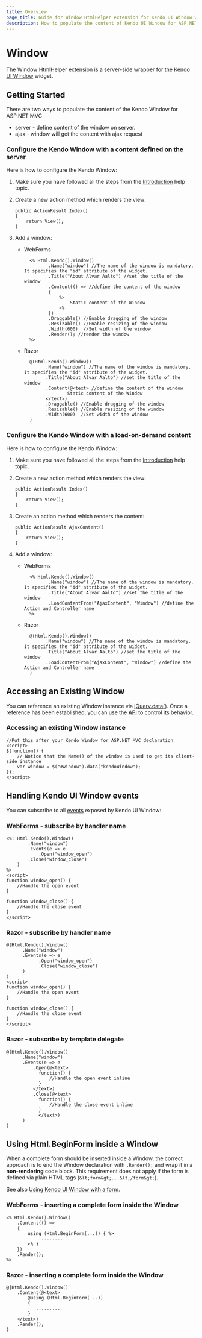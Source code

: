 ```yaml
---
title: Overview
page_title: Guide for Window HtmlHelper extension for Kendo UI Window widget
description: How to populate the content of Kendo UI Window for ASP.NET MVC, control all events exposed by Kendo UI Window.
---
```


# Window

The Window HtmlHelper extension is a server-side wrapper for the [Kendo UI Window](/api/web/window) widget.

## Getting Started

There are two ways to populate the content of the Kendo Window for ASP.NET MVC

*   server - define content of the window on server.
*   ajax - window will get the content with ajax request

### Configure the Kendo Window with a content defined on the server

Here is how to configure the Kendo Window:

1.  Make sure you have followed all the steps from the [Introduction](/getting-started/using-kendo-with/aspnet-mvc/introduction) help topic.

2.  Create a new action method which renders the view:

        public ActionResult Index()
        {
            return View();
        }
3.  Add a window:
    - WebForms

            <% Html.Kendo().Window()
                   .Name("window") //The name of the window is mandatory. It specifies the "id" attribute of the widget.
                   .Title("About Alvar Aalto") //set the title of the window
                   .Content(() => //define the content of the window
                   {
                       %>
                           Static content of the Window
                       <%
                   })
                   .Draggable() //Enable dragging of the window
                   .Resizable() //Enable resizing of the window
                   .Width(600)  //Set width of the window
                   .Render(); //render the window
            %>
    - Razor

            @(Html.Kendo().Window()
                  .Name("window") //The name of the window is mandatory. It specifies the "id" attribute of the widget.
                  .Title("About Alvar Aalto") //set the title of the window
                  .Content(@<text> //define the content of the window
                          Static content of the Window
                  </text>)
                  .Draggable() //Enable dragging of the window
                  .Resizable() //Enable resizing of the window
                  .Width(600)  //Set width of the window
            )

### Configure the Kendo Window with a load-on-demand content

Here is how to configure the Kendo Window:

1.  Make sure you have followed all the steps from the [Introduction](/getting-started/using-kendo-with/aspnet-mvc/introduction) help topic.

2.  Create a new action method which renders the view:

        public ActionResult Index()
        {
            return View();
        }
3.  Create an action method which renders the content:

        public ActionResult AjaxContent()
        {
            return View();
        }
4.  Add a window:
    - WebForms

            <% Html.Kendo().Window()
                   .Name("window") //The name of the window is mandatory. It specifies the "id" attribute of the widget.
                   .Title("About Alvar Aalto") //set the title of the window
                   .LoadContentFrom("AjaxContent", "Window") //define the Action and Controller name
            %>
    - Razor

            @(Html.Kendo().Window()
                  .Name("window") //The name of the window is mandatory. It specifies the "id" attribute of the widget.
                  .Title("About Alvar Aalto") //set the title of the window
                  .LoadContentFrom("AjaxContent", "Window") //define the Action and Controller name
            )

## Accessing an Existing Window

You can reference an existing Window instance via [jQuery.data()](http://api.jquery.com/jQuery.data/).
Once a reference has been established, you can use the [API](/api/web/window#methods) to control its behavior.

### Accessing an existing Window instance

    //Put this after your Kendo Window for ASP.NET MVC declaration
    <script>
    $(function() {
        // Notice that the Name() of the window is used to get its client-side instance
        var window = $("#window").data("kendoWindow");
    });
    </script>


## Handling Kendo UI Window events

You can subscribe to all [events](/api/web/window#events) exposed by Kendo UI Window:

### WebForms - subscribe by handler name

    <%: Html.Kendo().Window()
            .Name("window")
            .Events(e => e
                .Open("window_open")
            .Close("window_close")
        )
    %>
    <script>
    function window_open() {
        //Handle the open event
    }

    function window_close() {
        //Handle the close event
    }
    </script>


### Razor - subscribe by handler name

    @(Html.Kendo().Window()
          .Name("window")
          .Events(e => e
                .Open("window_open")
                .Close("window_close")
          )
    )
    <script>
    function window_open() {
        //Handle the open event
    }

    function window_close() {
        //Handle the close event
    }
    </script>


### Razor - subscribe by template delegate

    @(Html.Kendo().Window()
          .Name("window")
          .Events(e => e
              .Open(@<text>
                function() {
                    //Handle the open event inline
                }
              </text>)
              .Close(@<text>
                function() {
                    //Handle the close event inline
                }
                </text>)
          )
    )

## Using Html.BeginForm inside a Window

When a complete form should be inserted inside a Window, the correct approach is to end the Window declaration with `.Render();` and wrap it in a **non-rendering** code block.
This requirement does not apply if the form is defined via plain HTML tags (`&lt;form&gt;...&lt;/form&gt;`).

See also [Using Kendo UI Window with a form](/getting-started/web/window/overview#using-kendo-ui-window-with-a-form).

### WebForms - inserting a complete form inside the Window

    <% Html.Kendo().Window()
        .Content(() => 
        {
            using (Html.BeginForm(...)) { %>
                .........
            <% }
        })
        .Render();
    %>
    
### Razor - inserting a complete form inside the Window

    @{Html.Kendo().Window()
        .Content(@<text>
            @using (Html.BeginForm(...))
            {
               .........
            }
        </text>)
        .Render();
    }
